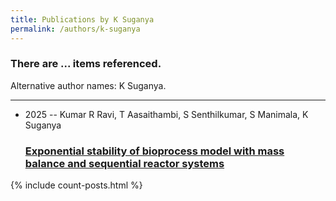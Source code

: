 ```yaml
---
title: Publications by K Suganya
permalink: /authors/k-suganya
---
```


<h3 id="number-posts">There are ... items referenced.</h3>
<p id='info-authors'>Alternative author names: K Suganya.</p>
<hr />
<ul class="post-list">
<li><span class='post-meta'>2025 -- Kumar R Ravi, T Aasaithambi, S Senthilkumar, S Manimala, K Suganya</span><h3><a class='post-link' href="{{ site.baseurl }}/exponential-stability-of-bioprocess-model-with-mass-balance-and-sequential-reactor-systems">Exponential stability of bioprocess model with mass balance and sequential reactor systems</a></h3></li>

</ul>
{% include count-posts.html %}
